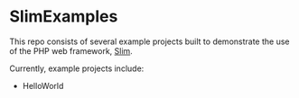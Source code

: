 SlimExamples
============

This repo consists of several example projects built to demonstrate the use of the PHP web framework, [Slim](http://www.slimframework.com).  

Currently, example projects include:

* HelloWorld
